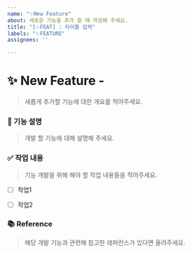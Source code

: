 ```yaml
---
name: "✨New Feature"
about: 새로운 기능을 추가 할 때 작성해 주세요.
title: "[✨FEAT] : 타이틀 입력"
labels: "✨FEATURE"
assignees: ''

---
```


# ✨ New Feature - <!--{ 기능 요약 }-->
> 새롭게 추가할 기능에 대한 개요를 적어주세요.
<!-- Ex. 성능 개선 및 사용자 경험 개선을 위해 페이징 기능을 추가한다. -->


### 📝 기능 설명
> 개발 할 기능에 대해 설명해 주세요.
<!-- 구현되어 있는 게시판 조회에 페이징 기능을 넣는다. -->


### ✅ 작업 내용
> 기능 개발을 위해 해야 할 작업 내용들을 적어주세요.
- [ ] 작업1
- [ ] 작업2


### 📚 Reference
> 해당 개발 기능과 관련해 참고한 레퍼런스가 있다면 올려주세요.
